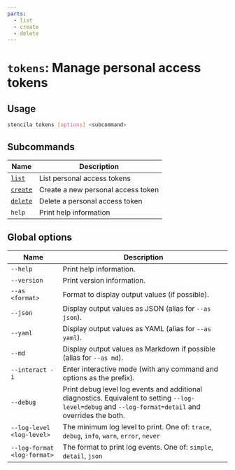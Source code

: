 ```yaml
---
parts:
  - list
  - create
  - delete
---
```



<!-- Generated from doc comments in Rust. Do not edit. -->

# `tokens`: Manage personal access tokens

## Usage

```sh
stencila tokens [options] <subcommand>
```



## Subcommands

| Name | Description |
| --- | --- |
| [`list`](list.md) | List personal access tokens |
| [`create`](create.md) | Create a new personal access token |
| [`delete`](delete.md) | Delete a personal access token |
| `help` | Print help information |



## Global options

| Name | Description |
| --- | --- |
| `--help` | Print help information. |
| `--version` | Print version information. |
| `--as <format>` | Format to display output values (if possible). |
| `--json` | Display output values as JSON (alias for `--as json`). |
| `--yaml` | Display output values as YAML (alias for `--as yaml`). |
| `--md` | Display output values as Markdown if possible (alias for `--as md`). |
| `--interact -i` | Enter interactive mode (with any command and options as the prefix). |
| `--debug` | Print debug level log events and additional diagnostics. Equivalent to setting `--log-level=debug` and `--log-format=detail` and overrides the both. |
| `--log-level <log-level>` | The minimum log level to print. One of: `trace`, `debug`, `info`, `warn`, `error`, `never` |
| `--log-format <log-format>` | The format to print log events. One of: `simple`, `detail`, `json` |